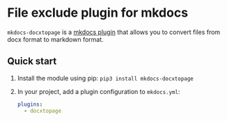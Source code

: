 # File exclude plugin for mkdocs

`mkdocs-docxtopage` is a
[mkdocs plugin](http://www.mkdocs.org/user-guide/plugins/) that allows you
to convert files from docx format to markdown format.


## Quick start

1. Install the module using pip: `pip3 install mkdocs-docxtopage`

2. In your project, add a plugin configuration to `mkdocs.yml`:

   ```yaml
   plugins:
     - docxtopage
   ```

